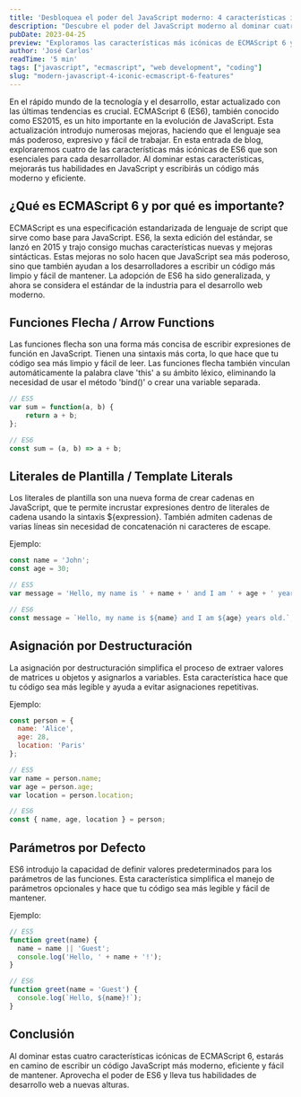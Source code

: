 ```yaml
---
title: 'Desbloquea el poder del JavaScript moderno: 4 características icónicas de ECMAScript 6 que necesitas conocer'
description: "Descubre el poder del JavaScript moderno al dominar cuatro características esenciales de ECMAScript 6 que elevarán tus habilidades de codificación y mejorarán tus proyectos de desarrollo web."
pubDate: 2023-04-25
preview: "Exploramos las características más icónicas de ECMAScript 6 y desbloqueamos el potencial del JavaScript moderno para aplicaciones web más eficientes y fáciles de mantener."
author: 'José Carlos'
readTime: '5 min'
tags: ["javascript", "ecmascript", "web development", "coding"]
slug: "modern-javascript-4-iconic-ecmascript-6-features"
---
```


En el rápido mundo de la tecnología y el desarrollo, estar actualizado con las últimas tendencias es crucial. ECMAScript 6 (ES6), también conocido como ES2015, es un hito importante en la evolución de JavaScript. Esta actualización introdujo numerosas mejoras, haciendo que el lenguaje sea más poderoso, expresivo y fácil de trabajar. En esta entrada de blog, exploraremos cuatro de las características más icónicas de ES6 que son esenciales para cada desarrollador. Al dominar estas características, mejorarás tus habilidades en JavaScript y escribirás un código más moderno y eficiente.

## ¿Qué es ECMAScript 6 y por qué es importante?

ECMAScript es una especificación estandarizada de lenguaje de script que sirve como base para JavaScript. ES6, la sexta edición del estándar, se lanzó en 2015 y trajo consigo muchas características nuevas y mejoras sintácticas. Estas mejoras no solo hacen que JavaScript sea más poderoso, sino que también ayudan a los desarrolladores a escribir un código más limpio y fácil de mantener. La adopción de ES6 ha sido generalizada, y ahora se considera el estándar de la industria para el desarrollo web moderno.

## Funciones Flecha / Arrow Functions

Las funciones flecha son una forma más concisa de escribir expresiones de función en JavaScript. Tienen una sintaxis más corta, lo que hace que tu código sea más limpio y fácil de leer. Las funciones flecha también vinculan automáticamente la palabra clave 'this' a su ámbito léxico, eliminando la necesidad de usar el método 'bind()' o crear una variable separada.

```javascript
// ES5
var sum = function(a, b) {
    return a + b;
};

// ES6
const sum = (a, b) => a + b;
```

## Literales de Plantilla / Template Literals

Los literales de plantilla son una nueva forma de crear cadenas en JavaScript, que te permite incrustar expresiones dentro de literales de cadena usando la sintaxis ${expression}. También admiten cadenas de varias líneas sin necesidad de concatenación ni caracteres de escape.

Ejemplo:
```javascript
const name = 'John';
const age = 30;

// ES5
var message = 'Hello, my name is ' + name + ' and I am ' + age + ' years old.';

// ES6
const message = `Hello, my name is ${name} and I am ${age} years old.`;
```

## Asignación por Destructuración

La asignación por destructuración simplifica el proceso de extraer valores de matrices u
objetos y asignarlos a variables. Esta característica hace que tu código sea más legible y ayuda a evitar asignaciones repetitivas.

Ejemplo:

```javascript
const person = {
  name: 'Alice',
  age: 28,
  location: 'Paris'
};

// ES5
var name = person.name;
var age = person.age;
var location = person.location;

// ES6
const { name, age, location } = person;
```

## Parámetros por Defecto

ES6 introdujo la capacidad de definir valores predeterminados para los parámetros de las funciones. Esta característica simplifica el manejo de parámetros opcionales y hace que tu código sea más legible y fácil de mantener.

Ejemplo:
```javascript
// ES5
function greet(name) {
  name = name || 'Guest';
  console.log('Hello, ' + name + '!');
}

// ES6
function greet(name = 'Guest') {
  console.log(`Hello, ${name}!`);
}
```

## Conclusión

Al dominar estas cuatro características icónicas de ECMAScript 6, estarás en camino de escribir un código JavaScript más moderno, eficiente y fácil de mantener. Aprovecha el poder de ES6 y lleva tus habilidades de desarrollo web a nuevas alturas.